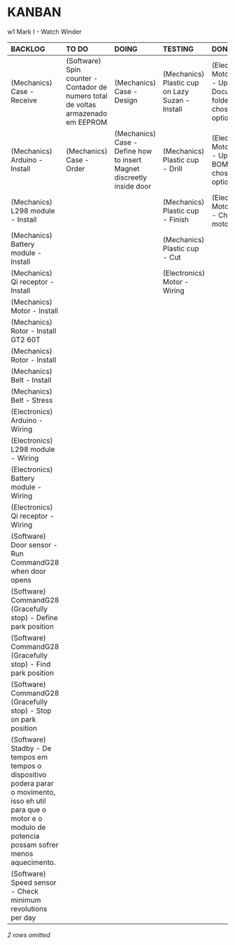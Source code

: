 # KANBAN
w1 Mark I - Watch Winder

|**BACKLOG**                                                                                                                                                          |**TO DO**                                                                        |**DOING**                                                            |**TESTING**                                    |**DONE**                                                               |
|:--------------------------------------------------------------------------------------------------------------------------------------------------------------------|:--------------------------------------------------------------------------------|:--------------------------------------------------------------------|:----------------------------------------------|:----------------------------------------------------------------------|
|(Mechanics) Case - Receive                                                                                                                                           |(Software) Spin counter - Contador de numero total de voltas armazenado em EEPROM|(Mechanics) Case - Design                                            |(Mechanics) Plastic cup on Lazy Suzan - Install|(Electronics) Motor driver - Update Documents folder with chosen option|
|(Mechanics) Arduino - Install                                                                                                                                        |(Mechanics) Case - Order                                                         |(Mechanics) Case - Define how to insert Magnet discreetly inside door|(Mechanics) Plastic cup - Drill                |(Electronics) Motor driver - Update BOM with chosen option             |
|(Mechanics) L298 module - Install                                                                                                                                    |                                                                                 |                                                                     |(Mechanics) Plastic cup - Finish               |(Electronics) Motor driver - Choose motor driver                       |
|(Mechanics) Battery module - Install                                                                                                                                 |                                                                                 |                                                                     |(Mechanics) Plastic cup - Cut                  |                                                                       |
|(Mechanics) Qi receptor - Install                                                                                                                                    |                                                                                 |                                                                     |(Electronics) Motor - Wiring                   |                                                                       |
|(Mechanics) Motor - Install                                                                                                                                          |                                                                                 |                                                                     |                                               |                                                                       |
|(Mechanics) Rotor - Install GT2 60T                                                                                                                                  |                                                                                 |                                                                     |                                               |                                                                       |
|(Mechanics) Rotor - Install                                                                                                                                          |                                                                                 |                                                                     |                                               |                                                                       |
|(Mechanics) Belt - Install                                                                                                                                           |                                                                                 |                                                                     |                                               |                                                                       |
|(Mechanics) Belt - Stress                                                                                                                                            |                                                                                 |                                                                     |                                               |                                                                       |
|(Electronics) Arduino - Wiring                                                                                                                                       |                                                                                 |                                                                     |                                               |                                                                       |
|(Electronics) L298 module - Wiring                                                                                                                                   |                                                                                 |                                                                     |                                               |                                                                       |
|(Electronics) Battery module - Wiring                                                                                                                                |                                                                                 |                                                                     |                                               |                                                                       |
|(Electronics) Qi receptor - Wiring                                                                                                                                   |                                                                                 |                                                                     |                                               |                                                                       |
|(Software) Door sensor - Run CommandG28 when door opens                                                                                                              |                                                                                 |                                                                     |                                               |                                                                       |
|(Software) CommandG28 (Gracefully stop) - Define park position                                                                                                       |                                                                                 |                                                                     |                                               |                                                                       |
|(Software) CommandG28 (Gracefully stop) - Find park position                                                                                                         |                                                                                 |                                                                     |                                               |                                                                       |
|(Software) CommandG28 (Gracefully stop) - Stop on park position                                                                                                      |                                                                                 |                                                                     |                                               |                                                                       |
|(Software) Stadby - De tempos em tempos o dispositivo podera parar o movimento, isso eh util para que o motor e o modulo de potencia possam sofrer menos aquecimento.|                                                                                 |                                                                     |                                               |                                                                       |
|(Software) Speed sensor - Check minimum revolutions per day                                                                                                          |                                                                                 |                                                                     |                                               |                                                                       |
*2 rows omitted*

